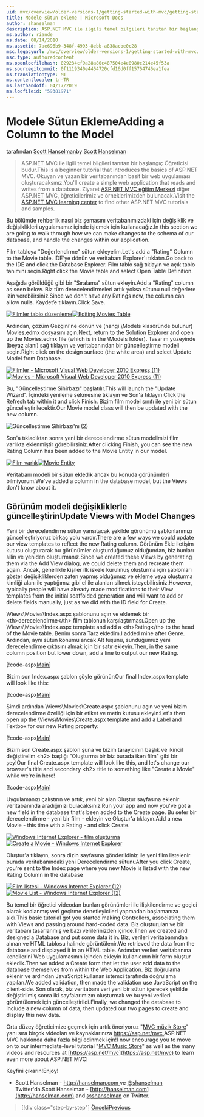 ```yaml
---
uid: mvc/overview/older-versions-1/getting-started-with-mvc/getting-started-with-mvc-part8
title: Modele sütun ekleme | Microsoft Docs
author: shanselman
description: ASP.NET MVC ile ilgili temel bilgileri tanıtan bir başlangıç Öğreticisi budur. Okuyan ve yazan bir veritabanından basit bir web uygulaması oluşturun.
ms.author: riande
ms.date: 08/14/2010
ms.assetid: 7ae696b9-348f-4993-8ebb-a838acbe0c28
msc.legacyurl: /mvc/overview/older-versions-1/getting-started-with-mvc/getting-started-with-mvc-part8
msc.type: authoredcontent
ms.openlocfilehash: 029234cf9a28a80c487504e4e0980c214e45f53a
ms.sourcegitcommit: 0f1119340e4464720cfd16d0ff15764746ea1fea
ms.translationtype: MT
ms.contentlocale: tr-TR
ms.lasthandoff: 04/17/2019
ms.locfileid: "59381971"
---
```

# <a name="adding-a-column-to-the-model"></a><span data-ttu-id="1b0ae-104">Modele Sütun Ekleme</span><span class="sxs-lookup"><span data-stu-id="1b0ae-104">Adding a Column to the Model</span></span>

<span data-ttu-id="1b0ae-105">tarafından [Scott Hanselman](https://github.com/shanselman)</span><span class="sxs-lookup"><span data-stu-id="1b0ae-105">by [Scott Hanselman](https://github.com/shanselman)</span></span>

> <span data-ttu-id="1b0ae-106">ASP.NET MVC ile ilgili temel bilgileri tanıtan bir başlangıç Öğreticisi budur.</span><span class="sxs-lookup"><span data-stu-id="1b0ae-106">This is a beginner tutorial that introduces the basics of ASP.NET MVC.</span></span> <span data-ttu-id="1b0ae-107">Okuyan ve yazan bir veritabanından basit bir web uygulaması oluşturacaksınız.</span><span class="sxs-lookup"><span data-stu-id="1b0ae-107">You'll create a simple web application that reads and writes from a database.</span></span> <span data-ttu-id="1b0ae-108">Ziyaret [ASP.NET MVC eğitim Merkezi](../../../index.md) diğer ASP.NET MVC, öğreticilerimiz ve örneklerimizden bulunacak.</span><span class="sxs-lookup"><span data-stu-id="1b0ae-108">Visit the [ASP.NET MVC learning center](../../../index.md) to find other ASP.NET MVC tutorials and samples.</span></span>


<span data-ttu-id="1b0ae-109">Bu bölümde rehberlik nasıl biz şemasını veritabanımızdaki için değişiklik ve değişiklikleri uygulamamız içinde işlemek için kullanacağız.</span><span class="sxs-lookup"><span data-stu-id="1b0ae-109">In this section we are going to walk through how we can make changes to the schema of our database, and handle the changes within our application.</span></span>

<span data-ttu-id="1b0ae-110">Film tabloya "Değerlendirme" sütun ekleyelim.</span><span class="sxs-lookup"><span data-stu-id="1b0ae-110">Let's add a "Rating" Column to the Movie table.</span></span> <span data-ttu-id="1b0ae-111">IDE'ye dönün ve veritabanı Explorer'ı tıklatın.</span><span class="sxs-lookup"><span data-stu-id="1b0ae-111">Go back to the IDE and click the Database Explorer.</span></span> <span data-ttu-id="1b0ae-112">Film tablo sağ tıklayın ve açık tablo tanımını seçin.</span><span class="sxs-lookup"><span data-stu-id="1b0ae-112">Right click the Movie table and select Open Table Definition.</span></span>

<span data-ttu-id="1b0ae-113">Aşağıda görüldüğü gibi bir "Sıralama" sütun ekleyin.</span><span class="sxs-lookup"><span data-stu-id="1b0ae-113">Add a "Rating" column as seen below.</span></span> <span data-ttu-id="1b0ae-114">Biz tüm derecelendirmeleri artık yoksa sütunu null değerlere izin verebilirsiniz.</span><span class="sxs-lookup"><span data-stu-id="1b0ae-114">Since we don't have any Ratings now, the column can allow nulls.</span></span> <span data-ttu-id="1b0ae-115">Kaydet’e tıklayın.</span><span class="sxs-lookup"><span data-stu-id="1b0ae-115">Click Save.</span></span>

<span data-ttu-id="1b0ae-116">[![Filmler tablo düzenleme](getting-started-with-mvc-part8/_static/image2.png)](getting-started-with-mvc-part8/_static/image1.png)</span><span class="sxs-lookup"><span data-stu-id="1b0ae-116">[![Editing Movies Table](getting-started-with-mvc-part8/_static/image2.png)](getting-started-with-mvc-part8/_static/image1.png)</span></span>

<span data-ttu-id="1b0ae-117">Ardından, çözüm Gezgini'ne dönün ve (hangi \Models klasöründe bulunur) Movies.edmx dosyasını açın.</span><span class="sxs-lookup"><span data-stu-id="1b0ae-117">Next, return to the Solution Explorer and open up the Movies.edmx file (which is in the \Models folder).</span></span> <span data-ttu-id="1b0ae-118">Tasarım yüzeyinde (beyaz alanı) sağ tıklayın ve veritabanından bir güncelleştirme modeli seçin.</span><span class="sxs-lookup"><span data-stu-id="1b0ae-118">Right click on the design surface (the white area) and select Update Model from Database.</span></span>

<span data-ttu-id="1b0ae-119">[![Filmler - Microsoft Visual Web Developer 2010 Express (11)](getting-started-with-mvc-part8/_static/image4.png)](getting-started-with-mvc-part8/_static/image3.png)</span><span class="sxs-lookup"><span data-stu-id="1b0ae-119">[![Movies - Microsoft Visual Web Developer 2010 Express (11)](getting-started-with-mvc-part8/_static/image4.png)](getting-started-with-mvc-part8/_static/image3.png)</span></span>

<span data-ttu-id="1b0ae-120">Bu, "Güncelleştirme Sihirbazı" başlatılır.</span><span class="sxs-lookup"><span data-stu-id="1b0ae-120">This will launch the "Update Wizard".</span></span> <span data-ttu-id="1b0ae-121">İçindeki yenileme sekmesine tıklayın ve Son'a tıklayın.</span><span class="sxs-lookup"><span data-stu-id="1b0ae-121">Click the Refresh tab within it and click Finish.</span></span> <span data-ttu-id="1b0ae-122">Bizim film model sınıfı ile yeni bir sütun güncelleştirilecektir.</span><span class="sxs-lookup"><span data-stu-id="1b0ae-122">Our Movie model class will then be updated with the new column.</span></span>

![Güncelleştirme Sihirbazı'nı (2)](getting-started-with-mvc-part8/_static/image5.png)

<span data-ttu-id="1b0ae-124">Son'a tıkladıktan sonra yeni bir derecelendirme sütun modelimizi film varlıkta eklenmiştir görebilirsiniz.</span><span class="sxs-lookup"><span data-stu-id="1b0ae-124">After clicking Finish, you can see the new Rating Column has been added to the Movie Entity in our model.</span></span>

<span data-ttu-id="1b0ae-125">[![Film varlık](getting-started-with-mvc-part8/_static/image7.png)](getting-started-with-mvc-part8/_static/image6.png)</span><span class="sxs-lookup"><span data-stu-id="1b0ae-125">[![Movie Entity](getting-started-with-mvc-part8/_static/image7.png)](getting-started-with-mvc-part8/_static/image6.png)</span></span>

<span data-ttu-id="1b0ae-126">Veritabanı modeli bir sütun ekledik ancak bu konuda görünümleri bilmiyorum.</span><span class="sxs-lookup"><span data-stu-id="1b0ae-126">We've added a column in the database model, but the Views don't know about it.</span></span>

## <a name="update-views-with-model-changes"></a><span data-ttu-id="1b0ae-127">Görünüm modeli değişikliklerle güncelleştirin</span><span class="sxs-lookup"><span data-stu-id="1b0ae-127">Update Views with Model Changes</span></span>

<span data-ttu-id="1b0ae-128">Yeni bir derecelendirme sütun yansıtacak şekilde görünümü şablonlarımızı güncelleştiriyoruz birkaç yolu vardır.</span><span class="sxs-lookup"><span data-stu-id="1b0ae-128">There are a few ways we could update our view templates to reflect the new Rating column.</span></span> <span data-ttu-id="1b0ae-129">Görünüm Ekle iletişim kutusu oluşturarak bu görünümler oluşturduğumuz olduğundan, biz bunları silin ve yeniden oluşturmanız.</span><span class="sxs-lookup"><span data-stu-id="1b0ae-129">Since we created these Views by generating them via the Add View dialog, we could delete them and recreate them again.</span></span> <span data-ttu-id="1b0ae-130">Ancak, genellikle kişiler ilk iskele kurulmuş oluşturma için şablonları göster değişikliklerden zaten yapmış olduğunuz ve ekleme veya oluşturma kimliği alanı ile yaptığımız gibi el ile alanları silmek isteyebilirsiniz.</span><span class="sxs-lookup"><span data-stu-id="1b0ae-130">However, typically people will have already made modifications to their View templates from the initial scaffolded generation and will want to add or delete fields manually, just as we did with the ID field for Create.</span></span>

<span data-ttu-id="1b0ae-131">\Views\Movies\Index.aspx şablonunu açın ve eklemek bir &lt;th&gt;derecelendirme&lt;/th&gt; film tablonun karşılaştırması.</span><span class="sxs-lookup"><span data-stu-id="1b0ae-131">Open up the \Views\Movies\Index.aspx template and add a &lt;th&gt;Rating&lt;/th&gt; to the head of the Movie table.</span></span> <span data-ttu-id="1b0ae-132">Benim sonra Tarz ekledim.</span><span class="sxs-lookup"><span data-stu-id="1b0ae-132">I added mine after Genre.</span></span> <span data-ttu-id="1b0ae-133">Ardından, aynı sütun konumu ancak Alt tuşunu, sunduğumuz yeni derecelendirme çıktısını almak için bir satır ekleyin.</span><span class="sxs-lookup"><span data-stu-id="1b0ae-133">Then, in the same column position but lower down, add a line to output our new Rating.</span></span>

[!code-aspx[Main](getting-started-with-mvc-part8/samples/sample1.aspx)]

<span data-ttu-id="1b0ae-134">Bizim son Index.aspx şablon şöyle görünür:</span><span class="sxs-lookup"><span data-stu-id="1b0ae-134">Our final Index.aspx template will look like this:</span></span>

[!code-aspx[Main](getting-started-with-mvc-part8/samples/sample2.aspx)]

<span data-ttu-id="1b0ae-135">Şimdi ardından \Views\Movies\Create.aspx şablonunu açın ve yeni bizim derecelendirme özelliği için bir etiket ve metin kutusu ekleyin:</span><span class="sxs-lookup"><span data-stu-id="1b0ae-135">Let's then open up the \Views\Movies\Create.aspx template and add a Label and Textbox for our new Rating property:</span></span>

[!code-aspx[Main](getting-started-with-mvc-part8/samples/sample3.aspx)]

<span data-ttu-id="1b0ae-136">Bizim son Create.aspx şablon şuna ve bizim tarayıcının başlık ve ikincil değiştirelim &lt;h2&gt; başlığı "Oluşturma bir biz burada iken film" gibi bir şey!</span><span class="sxs-lookup"><span data-stu-id="1b0ae-136">Our final Create.aspx template will look like this, and let's change our browser's title and secondary &lt;h2&gt; title to something like "Create a Movie" while we're in here!</span></span>

[!code-aspx[Main](getting-started-with-mvc-part8/samples/sample4.aspx)]

<span data-ttu-id="1b0ae-137">Uygulamanızı çalıştırın ve artık, yeni bir alan Oluştur sayfasına eklenir veritabanında aradığınızı bulacaksınız.</span><span class="sxs-lookup"><span data-stu-id="1b0ae-137">Run your app and now you've got a new field in the database that's been added to the Create page.</span></span> <span data-ttu-id="1b0ae-138">Bu sefer bir derecelendirme - yeni bir film - ekleyin ve Oluştur'a tıklayın.</span><span class="sxs-lookup"><span data-stu-id="1b0ae-138">Add a new Movie - this time with a Rating - and click Create.</span></span>

<span data-ttu-id="1b0ae-139">[![Windows Internet Explorer - film oluşturma](getting-started-with-mvc-part8/_static/image9.png)](getting-started-with-mvc-part8/_static/image8.png)</span><span class="sxs-lookup"><span data-stu-id="1b0ae-139">[![Create a Movie - Windows Internet Explorer](getting-started-with-mvc-part8/_static/image9.png)](getting-started-with-mvc-part8/_static/image8.png)</span></span>

<span data-ttu-id="1b0ae-140">Oluştur'a tıklayın, sonra dizin sayfasına gönderildiniz ile yeni film listelenir burada veritabanındaki yeni Derecelendirme sütunu</span><span class="sxs-lookup"><span data-stu-id="1b0ae-140">After you click Create, you're sent to the Index page where you new Movie is listed with the new Rating Column in the database</span></span>

<span data-ttu-id="1b0ae-141">[![Film listesi - Windows Internet Explorer (12)](getting-started-with-mvc-part8/_static/image11.png)](getting-started-with-mvc-part8/_static/image10.png)</span><span class="sxs-lookup"><span data-stu-id="1b0ae-141">[![Movie List - Windows Internet Explorer (12)](getting-started-with-mvc-part8/_static/image11.png)](getting-started-with-mvc-part8/_static/image10.png)</span></span>

<span data-ttu-id="1b0ae-142">Bu temel bir öğretici videodan bunları görünümleri ile ilişkilendirme ve geçici olarak kodlanmış veri geçirme denetleyicileri yapmadan başlamanıza aldı.</span><span class="sxs-lookup"><span data-stu-id="1b0ae-142">This basic tutorial got you started making Controllers, associating them with Views and passing around hard-coded data.</span></span> <span data-ttu-id="1b0ae-143">Biz oluşturulan ve bir veritabanı tasarlanmış ve bazı verilerinizden içinde.</span><span class="sxs-lookup"><span data-stu-id="1b0ae-143">Then we created and designed a Database and put some data it in.</span></span> <span data-ttu-id="1b0ae-144">Biz, verileri veritabanından alınan ve HTML tablosu halinde görüntülenir.</span><span class="sxs-lookup"><span data-stu-id="1b0ae-144">We retrieved the data from the database and displayed it in an HTML table.</span></span> <span data-ttu-id="1b0ae-145">Ardından verileri veritabanına kendilerini Web uygulamasının içinden ekleyin kullanıcının bir form oluştur ekledik.</span><span class="sxs-lookup"><span data-stu-id="1b0ae-145">Then we added a Create form that let the user add data to the database themselves from within the Web Application.</span></span> <span data-ttu-id="1b0ae-146">Biz doğrulama eklenir ve ardından JavaScript kullanan istemci tarafında doğrulama yapılan.</span><span class="sxs-lookup"><span data-stu-id="1b0ae-146">We added validation, then made the validation use JavaScript on the client-side.</span></span> <span data-ttu-id="1b0ae-147">Son olarak, biz veritabanı veri yeni bir sütun içerecek şekilde değiştirilmiş sonra iki sayfalarımızın oluşturmak ve bu yeni verileri görüntülemek için güncelleştirildi.</span><span class="sxs-lookup"><span data-stu-id="1b0ae-147">Finally, we changed the database to include a new column of data, then updated our two pages to create and display this new data.</span></span>

<span data-ttu-id="1b0ae-148">Orta düzey öğreticimize geçmek için artık öneriyoruz "[MVC müzik Store](../../older-versions/mvc-music-store/mvc-music-store-part-1.md)" yanı sıra birçok videoları ve kaynaklarınıza [ https://asp.net/mvc ](https://asp.net/mvc) ASP.NET MVC hakkında daha fazla bilgi edinmek için!</span><span class="sxs-lookup"><span data-stu-id="1b0ae-148">I now encourage you to move on to our intermediate-level tutorial "[MVC Music Store](../../older-versions/mvc-music-store/mvc-music-store-part-1.md)" as well as the many videos and resources at [https://asp.net/mvc](https://asp.net/mvc) to learn even more about ASP.NET MVC!</span></span>

<span data-ttu-id="1b0ae-149">Keyfini çıkarın!</span><span class="sxs-lookup"><span data-stu-id="1b0ae-149">Enjoy!</span></span>

- <span data-ttu-id="1b0ae-150">Scott Hanselman - [ http://hanselman.com ](http://hanselman.com) ve [ @shanselman ](http://twitter.com/shanselman) Twitter'da.</span><span class="sxs-lookup"><span data-stu-id="1b0ae-150">Scott Hanselman - [http://hanselman.com](http://hanselman.com) and [@shanselman](http://twitter.com/shanselman) on Twitter.</span></span>

> [!div class="step-by-step"]
> [<span data-ttu-id="1b0ae-151">Önceki</span><span class="sxs-lookup"><span data-stu-id="1b0ae-151">Previous</span></span>](getting-started-with-mvc-part7.md)
